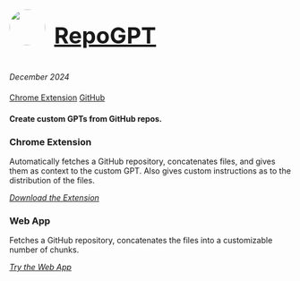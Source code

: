 <a href="https://repogpt.marcelc.uk" target="_blank" style="display: flex; align-items: center; gap: 1rem;">
  <img src="https://marcelc.uk/media/projects/repogpt-logo-256.png" width="64" height="64" style="border-radius: 100%" />
  <h1 style="font-size: 2.5rem;">RepoGPT</h1>
</a>

*December 2024*

<div style="padding: 0.4rem 0;">
  <a href="https://chromewebstore.google.com/detail/repogpt/bjlincjfieichdipifodbekfhdlceikf" target="_blank">Chrome Extension</a>
  <a href="https://github.com/marciclabas/repogpt" target="_blank">GitHub</a>
</div>

**Create custom GPTs from GitHub repos.**

### Chrome Extension

Automatically fetches a GitHub repository, concatenates files, and gives them as context to the custom GPT. Also gives custom instructions as to the distribution of the files.

[*Download the Extension*](https://chromewebstore.google.com/detail/repogpt/bjlincjfieichdipifodbekfhdlceikf)


### Web App

Fetches a GitHub repository, concatenates the files into a customizable number of chunks.

[*Try the Web App*](https://repogpt.marcelc.uk)